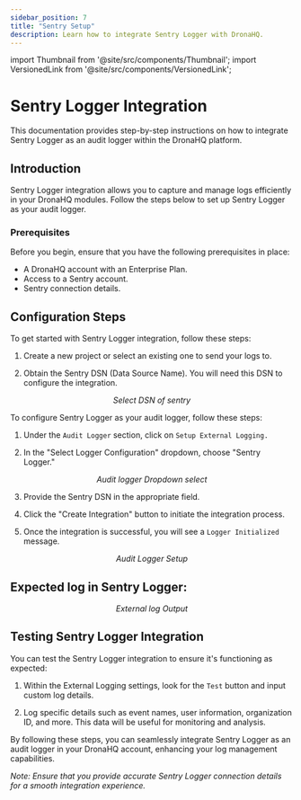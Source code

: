 ```yaml
---
sidebar_position: 7
title: "Sentry Setup"
description: Learn how to integrate Sentry Logger with DronaHQ.
---
```


import Thumbnail from '@site/src/components/Thumbnail';
import VersionedLink from '@site/src/components/VersionedLink';

# Sentry Logger Integration

This documentation provides step-by-step instructions on how to integrate Sentry Logger as an audit logger within the DronaHQ platform.

## Introduction

Sentry Logger integration allows you to capture and manage logs efficiently in your DronaHQ modules. Follow the steps below to set up Sentry Logger as your audit logger.

### Prerequisites

Before you begin, ensure that you have the following prerequisites in place:

- A DronaHQ account with an Enterprise Plan.
- Access to a Sentry account.
- Sentry connection details.

## Configuration Steps

To get started with Sentry Logger integration, follow these steps:

1. Create a new project or select an existing one to send your logs to.

2. Obtain the Sentry DSN (Data Source Name). You will need this DSN to configure the integration.

<figure>
  <Thumbnail src="/img/audit-logger/dsn-sentry.png" alt="Select DSN of sentry" width='100%'/>
  <figcaption align="center"><i>Select DSN of sentry</i></figcaption>
</figure>


To configure Sentry Logger as your audit logger, follow these steps:

1. Under the `Audit Logger` section, click on `Setup External Logging.`

2. In the "Select Logger Configuration" dropdown, choose "Sentry Logger."

<figure>
  <Thumbnail src="/img/audit-logger/dropdown-logger.png" alt="Audit logger Dropdown select" width='100%'/>
  <figcaption align="center"><i>Audit logger Dropdown select</i></figcaption>
</figure>

3. Provide the Sentry DSN in the appropriate field.

4. Click the "Create Integration" button to initiate the integration process.

5. Once the integration is successful, you will see a `Logger Initialized` message.

<figure>
  <Thumbnail src="/img/audit-logger/audit-logger-setup.png" alt="Audit Logger Setup" width='100%'/>
  <figcaption align="center"><i>Audit Logger Setup</i></figcaption>
</figure>

## Expected log in Sentry Logger:

<figure>
  <Thumbnail src="/img/audit-logger/output-sentry.png" alt="External log Output" width='100%'/>
  <figcaption align = "center"><i>External log Output</i></figcaption>
</figure>

## Testing Sentry Logger Integration

You can test the Sentry Logger integration to ensure it's functioning as expected:

1. Within the External Logging settings, look for the `Test` button and input custom log details.

2. Log specific details such as event names, user information, organization ID, and more. This data will be useful for monitoring and analysis.

By following these steps, you can seamlessly integrate Sentry Logger as an audit logger in your DronaHQ account, enhancing your log management capabilities.

*Note: Ensure that you provide accurate Sentry Logger connection details for a smooth integration experience.*
